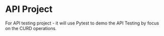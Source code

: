 # API Project 
For API testing project - it will use Pytest to demo the API Testing by focus on the CURD operations. 

